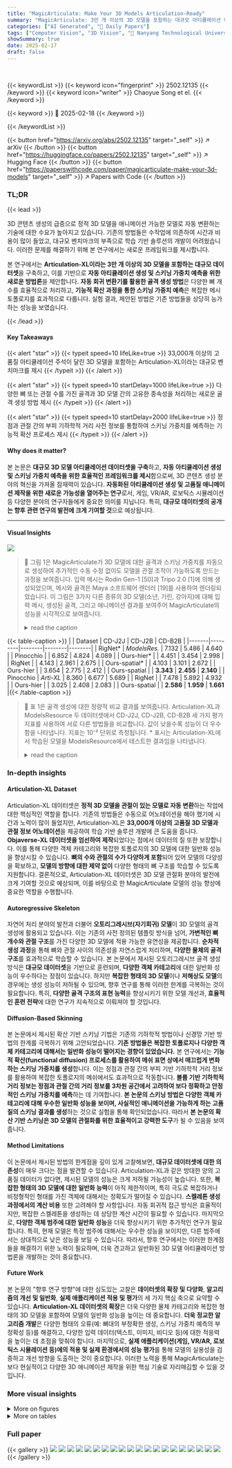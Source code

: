 ```yaml
---
title: "MagicArticulate: Make Your 3D Models Articulation-Ready"
summary: "MagicArticulate: 3만 개 이상의 3D 모델을 포함하는 대규모 아티큘레이션 데이터셋을 활용, 정적 3D 모델을 자동으로 애니메이션 가능한 모델로 변환하는 효율적인 프레임워크."
categories: ["AI Generated", "🤗 Daily Papers"]
tags: ["Computer Vision", "3D Vision", "🏢 Nanyang Technological University",]
showSummary: true
date: 2025-02-17
draft: false
---
```


<br>

{{< keywordList >}}
{{< keyword icon="fingerprint" >}} 2502.12135 {{< /keyword >}}
{{< keyword icon="writer" >}} Chaoyue Song et el. {{< /keyword >}}
 
{{< keyword >}} 🤗 2025-02-18 {{< /keyword >}}
 
{{< /keywordList >}}

{{< button href="https://arxiv.org/abs/2502.12135" target="_self" >}}
↗ arXiv
{{< /button >}}
{{< button href="https://huggingface.co/papers/2502.12135" target="_self" >}}
↗ Hugging Face
{{< /button >}}
{{< button href="https://paperswithcode.com/paper/magicarticulate-make-your-3d-models" target="_self" >}}
↗ Papers with Code
{{< /button >}}




### TL;DR


{{< lead >}}

3D 콘텐츠 생성의 급증으로 정적 3D 모델을 애니메이션 가능한 모델로 자동 변환하는 기술에 대한 수요가 높아지고 있습니다. 기존의 방법들은 수작업에 의존하여 시간과 비용이 많이 들었고, 대규모 벤치마크의 부족으로 학습 기반 솔루션의 개발이 어려웠습니다.  이러한 문제를 해결하기 위해 본 연구에서는 새로운 프레임워크를 제시합니다.

본 연구에서는 **Articulation-XL이라는 3만 개 이상의 3D 모델을 포함하는 대규모 데이터셋**을 구축하고, 이를 기반으로 **자동 아티큘레이션 생성 및 스키닝 가중치 예측을 위한 새로운 방법론**을 제안합니다.  **자동 회귀 변환기를 활용한 골격 생성 방법**은 다양한 뼈 개수를 효율적으로 처리하고, **기능적 확산 과정을 통한 스키닝 가중치 예측**은 복잡한 메시 토폴로지를 효과적으로 다룹니다. 실험 결과, 제안된 방법은 기존 방법들을 상당히 능가하는 성능을 보였습니다.

{{< /lead >}}


#### Key Takeaways

{{< alert "star" >}}
{{< typeit speed=10 lifeLike=true >}} 33,000개 이상의 고품질 아티큘레이션 주석이 달린 3D 모델을 포함하는 Articulation-XL이라는 대규모 벤치마크를 제시 {{< /typeit >}}
{{< /alert >}}

{{< alert "star" >}}
{{< typeit speed=10 startDelay=1000 lifeLike=true >}} 다양한 뼈 또는 관절 수를 가진 골격과 3D 모델 간의 고유한 종속성을 처리하는 새로운 골격 생성 방법 제시 {{< /typeit >}}
{{< /alert >}}

{{< alert "star" >}}
{{< typeit speed=10 startDelay=2000 lifeLike=true >}} 정점과 관절 간의 부피 기하학적 거리 사전 정보를 통합하여 스키닝 가중치를 예측하는 기능적 확산 프로세스 제시 {{< /typeit >}}
{{< /alert >}}

#### Why does it matter?
본 논문은 **대규모 3D 모델 아티큘레이션 데이터셋을 구축**하고, **자동 아티큘레이션 생성 및 스키닝 가중치 예측을 위한 효율적인 프레임워크를 제시**함으로써, 3D 콘텐츠 생성 분야의 혁신을 가져올 잠재력이 있습니다. **자동화된 아티큘레이션 생성 및 고품질 애니메이션 제작을 위한 새로운 가능성을 열어주는 연구**로서, 게임, VR/AR, 로보틱스 시뮬레이션 등 다양한 분야의 연구자들에게 중요한 의미를 지닙니다. 특히, **대규모 데이터셋의 공개는 향후 관련 연구의 발전에 크게 기여할 것**으로 예상됩니다.

------
#### Visual Insights



![](https://arxiv.org/html/2502.12135/x1.png)

> 🔼 그림 1은 MagicArticulate가 3D 모델에 대한 골격과 스키닝 가중치를 자동으로 생성하여 추가적인 수동 수정 없이도 모델을 관절 조작이 가능하도록 만드는 과정을 보여줍니다. 입력 메시는 Rodin Gen-1 [50]과 Tripo 2.0 [1]에 의해 생성되었으며, 메시와 골격은 Maya 소프트웨어 렌더러 [19]를 사용하여 렌더링되었습니다.  이 그림은 3가지 다른 종류의 3D 모델(소년, 기린, 강아지)에 대해 입력 메시, 생성된 골격, 그리고 애니메이션 결과를 보여주어 MagicArticulate의 성능을 시각적으로 보여줍니다.
> <details>
> <summary>read the caption</summary>
> Figure 1: Given a 3D model, MagicArticulate can automatically generate the skeleton and skinning weights, making the model articulation-ready without further manual refinement. The input meshes are generated by Rodin Gen-1 [50] and Tripo 2.0 [1]. The meshes and skeletons are rendered using Maya Software Renderer [19].
> </details>





{{< table-caption >}}
|       | Dataset | CD-J2J | CD-J2B | CD-B2B |
|-------|---------|--------|--------|--------|
| RigNet* | _ModelsRes._ | 7.132  | 5.486  | 4.640  |
| Pinocchio |         | 6.852  | 4.824  | 4.089  |
| Ours-hier* |         | 4.451  | 3.454  | 2.998  |
| RigNet   |         | 4.143  | 2.961  | 2.675  |
| Ours-spatial* |         | 4.103  | 3.101  | 2.672  |
| Ours-hier |         | 3.654  | 2.775  | 2.412  |
| Ours-spatial |         | **3.343** | **2.455** | **2.140** |
| Pinocchio | _Arti-XL_ | 8.360  | 6.677  | 5.689  |
| RigNet   |         | 7.478  | 5.892  | 4.932  |
| Ours-hier |         | 3.025  | 2.408  | 2.083  |
| Ours-spatial |         | **2.586** | **1.959** | **1.661** |{{< /table-caption >}}

> 🔼 표 1은 골격 생성에 대한 정량적 비교 결과를 보여줍니다. Articulation-XL과 ModelsResource 두 데이터셋에서 CD-J2J, CD-J2B, CD-B2B 세 가지 평가 지표를 사용하여 서로 다른 방법들을 비교합니다. 값이 낮을수록 성능이 더 우수함을 나타냅니다. 지표는 10⁻² 단위로 측정됩니다. * 표시는 Articulation-XL에서 학습된 모델을 ModelsResource에서 테스트한 결과임을 나타냅니다.
> <details>
> <summary>read the caption</summary>
> Table 1: Quantitative comparison on skeleton generation. We compare different methods using CD-J2J, CD-J2B, and CD-B2B as evaluation metrics on both Articulation-XL (Arti-XL) and ModelsResource (Modelres.). Lower values indicate better performance. The metrics are in units of 10−2superscript10210^{-2}10 start_POSTSUPERSCRIPT - 2 end_POSTSUPERSCRIPT. Here, * denotes models trained on Articulation-XL and tested on ModelsResource.
> </details>





### In-depth insights


#### Articulation-XL Dataset
Articulation-XL 데이터셋은 **정적 3D 모델을 관절이 있는 모델로 자동 변환**하는 작업에 대한 핵심적인 역할을 합니다.  기존의 방법들은 수동으로 어노테이션을 해야 했기에 시간과 노력이 많이 들었지만, Articulation-XL은 **33,000개 이상의 고품질 3D 모델과 관절 정보 어노테이션**을 제공하여 학습 기반 솔루션 개발에 큰 도움을 줍니다.  **Objaverse-XL 데이터셋을 엄선하여 제작**되었다는 점에서 데이터의 질 또한 보장합니다.  이를 통해 다양한 객체 카테고리와 복잡한 토폴로지의 3D 모델에 대한 일반화 성능을 향상시킬 수 있습니다.  **뼈의 수와 관절의 수가 다양하게 포함**되어 있어 모델의 다양성을 확보하고, **모델의 방향에 대한 제약 없이** 다양한 형태의 뼈 구조를 학습할 수 있도록 지원합니다.  결론적으로, Articulation-XL 데이터셋은 3D 모델 관절화 분야의 발전에 크게 기여할 것으로 예상되며, 이를 바탕으로 한 MagicArticulate 모델의 성능 향상에 중요한 역할을 수행합니다.

#### Autoregressive Skeleton
자연어 처리 분야의 발전과 더불어 **오토리그레시브(자기회귀) 모델**이 3D 모델의 골격 생성에 활용되고 있습니다. 이는 기존의 사전 정의된 템플릿 방식을 넘어, **가변적인 뼈 개수와 관절 구조**를 가진 다양한 3D 모델에 적용 가능한 유연성을 제공합니다.  **순차적 생성 과정**을 통해 뼈와 관절 사이의 의존성을 자연스럽게 처리하며, **다양한 물체의 골격 구조**를 효과적으로 학습할 수 있습니다.  본 논문에서 제시된 오토리그레시브 골격 생성 방식은 **대규모 데이터셋**을 기반으로 훈련되며, **다양한 객체 카테고리**에 대한 일반화 성능이 우수하다는 장점이 있습니다.  하지만 **복잡한 형태의 3D 모델**이나 **저해상도 모델**의 경우에는 생성 성능이 저하될 수 있으며, 향후 연구를 통해 이러한 한계를 극복하는 것이 필요합니다.  특히, **다양한 골격 구조의 표현 능력**을 향상시키기 위한 모델 개선과, **효율적인 훈련 전략**에 대한 연구가 지속적으로 이뤄져야 할 것입니다.

#### Diffusion-Based Skinning
본 논문에서 제시된 확산 기반 스키닝 기법은 기존의 기하학적 방법이나 신경망 기반 방법의 한계를 극복하기 위해 고안되었습니다. **기존 방법들은 복잡한 토폴로지나 다양한 객체 카테고리에 대해서는 일반화 성능이 떨어지는 경향이 있었습니다.**  본 연구에서는 **기능적 확산(functional diffusion) 프로세스를 활용하여 메쉬 표면 상에서 매끄럽게 변화하는 스키닝 가중치를 생성**합니다. 이는 정점과 관절 간의 부피 기반 기하학적 거리 정보를 활용하여 복잡한 토폴로지의 메쉬에서도 효과적으로 작동합니다. **볼륨 기반 기하학적 거리 정보는 정점과 관절 간의 거리 정보를 3차원 공간에서 고려하여 보다 정확하고 안정적인 스키닝 가중치를 예측**하는 데 기여합니다.  **본 논문의 스키닝 방법은 다양한 객체 카테고리에 대해 우수한 일반화 성능을 보이며, 사실적인 애니메이션을 가능하게 하는 고품질의 스키닝 결과를 생성**하는 것으로 실험을 통해 확인되었습니다.  따라서 **본 논문의 확산 기반 스키닝은 3D 모델의 관절화를 위한 효율적이고 강력한 도구**가 될 수 있음을 보여줍니다.

#### Method Limitations
이 논문에서 제시된 방법의 한계점을 깊이 있게 고찰해보면, **대규모 데이터셋에 대한 의존성**이 매우 크다는 점을 발견할 수 있습니다.  Articulation-XL과 같은 방대한 양의 고품질 데이터가 없다면, 제시된 모델의 성능은 크게 저하될 가능성이 높습니다. 또한, **복잡한 형태의 3D 모델에 대한 일반화 능력**이 아직 제한적이며, 특히 극도로 복잡하거나 비정형적인 형태를 가진 객체에 대해서는 정확도가 떨어질 수 있습니다.  **스켈레톤 생성 과정에서의 계산 비용** 또한 고려해야 할 사항입니다.  자동 회귀적 접근 방식은 효율적이지만, 복잡한 스켈레톤을 생성하는 데 상당한 계산 시간이 필요할 수 있습니다. 마지막으로, **다양한 객체 범주에 대한 일반화 성능**을 더욱 향상시키기 위한 추가적인 연구가 필요합니다. 특히, 현재 모델은 특정 범주에 대해서는 우수한 성능을 보이지만, 다른 범주에서는 상대적으로 낮은 성능을 보일 수 있습니다. 따라서, 향후 연구에서는 이러한 한계점들을 해결하기 위한 노력이 필요하며, 더욱 견고하고 일반화된 3D 모델 아티큘레이션 방법론을 개발하는 것이 중요합니다.

#### Future Work
본 논문의 "향후 연구 방향"에 대한 심도있는 고찰은 **데이터셋의 확장 및 다양화**, **알고리즘의 개선 및 일반화**, **실제 애플리케이션 적용 및 평가**의 세 가지 핵심 축으로 요약할 수 있습니다.  **Articulation-XL 데이터셋의 확장**은 더욱 다양한 물체 카테고리와 복잡한 형태의 3D 모델을 포함하여 모델의 일반화 성능을 높이는 데 중요합니다.  **더욱 정교한 알고리즘 개발**은 다양한 형태의 오류(예: 뼈대의 부정확한 생성, 스키닝 가중치 예측의 부정확성 등)를 해결하고, 다양한 입력 데이터(텍스트, 이미지, 비디오 등)에 대한 적응력을 높이는 데 초점을 맞춰야 합니다.  마지막으로, **실제 애플리케이션(게임, VR/AR, 로보틱스 시뮬레이션 등)에의 적용 및 실제 환경에서의 성능 평가**를 통해 모델의 실용성을 검증하고 개선 방향을 도출하는 것이 중요합니다. 이러한 노력을 통해 MagicArticulate는 보다 현실적이고 다양한 3D 애니메이션 제작을 위한 핵심 기술로 자리매김할 수 있을 것입니다.


### More visual insights

<details>
<summary>More on figures
</summary>


![](https://arxiv.org/html/2502.12135/x2.png)

> 🔼 이 그림은 논문의 Articulation-XL 데이터셋에 포함된 3D 모델들의 카테고리를 단어 구름(Word Cloud) 형태로 시각화한 것입니다. 단어의 크기는 해당 카테고리에 속한 모델의 개수에 비례하며,  데이터셋에서 각 카테고리가 얼마나 큰 비중을 차지하는지 보여줍니다.  자주 등장하는 카테고리는 데이터셋에서 많은 수의 모델을 차지하고 있음을 의미합니다. 예를 들어, 'character'나 'animal'과 같은 카테고리가 크게 나타난다는 것은 이러한 유형의 3D 모델이 데이터셋에서 상당히 많은 부분을 차지한다는 것을 의미합니다.
> <details>
> <summary>read the caption</summary>
> (a) Word cloud of Articulation-XL categories.
> </details>



![](https://arxiv.org/html/2502.12135/x3.png)

> 🔼 그림 (b)는 Articulation-XL 데이터셋에 포함된 3D 모델들의 카테고리 분포를 보여줍니다. 각 카테고리에 속한 모델의 개수를 시각적으로 나타내어, 데이터셋의 다양성과 균형을 파악하는 데 도움을 줍니다.  예를 들어, ‘character’ 와 ‘anthropomorphic’ 카테고리가 가장 많은 모델을 포함하고 있음을 알 수 있습니다.  이러한 정보는 모델의 성능 평가나 추가적인 데이터 수집 전략을 세우는 데 유용하게 활용될 수 있습니다.
> <details>
> <summary>read the caption</summary>
> (b) Breakdown of Articulation-XL categories.
> </details>



![](https://arxiv.org/html/2502.12135/x4.png)

> 🔼 이 그림은 논문의 Articulation-XL 데이터셋에 포함된 3D 모델들의 뼈 개수 분포를 보여줍니다. 가로축은 뼈의 개수를 나타내고, 세로축은 해당 뼈 개수를 가진 모델들의 개수를 나타냅니다. 이는 데이터셋에 다양한 복잡도의 3D 모델들이 포함되어 있음을 시각적으로 보여줍니다.
> <details>
> <summary>read the caption</summary>
> (c) Bone number distributions of Articulation-XL.
> </details>



![](https://arxiv.org/html/2502.12135/x5.png)

> 🔼 그림 2는 Articulation-XL 데이터셋의 통계를 보여줍니다. (a)는 데이터셋에 포함된 다양한 객체 범주의 단어 구름을, (b)는 각 범주의 비율을 나타내는 파이 차트를, (c)는 데이터셋 내 객체들의 뼈 개수 분포를 히스토그램으로 보여줍니다. 이를 통해 Articulation-XL 데이터셋의 다양성과 규모를 한눈에 파악할 수 있습니다.
> <details>
> <summary>read the caption</summary>
> Figure 2: Articulation-XL statistics.
> </details>



![](https://arxiv.org/html/2502.12135/x6.png)

> 🔼 이 그림은 논문의 Articulation-XL 데이터셋에서 발췌한 몇 가지 3D 모델과, 데이터셋에서 제외된 부적절한 골격 정보를 가진 모델들을 보여줍니다. Articulation-XL 데이터셋은 정확하고 양질의 골격 주석이 달린 3D 모델들을 포함하도록 구성되었으며, 이 그림은 데이터셋의 품질 관리 기준을 보여주는 좋은 예시입니다. 왼쪽은 Articulation-XL에 포함된 양질의 골격 애니메이션이 가능한 3D 모델들이고, 오른쪽은 골격 정보가 부정확하거나 부적절하여 제외된 모델들입니다. 이를 통해 사용자는 데이터셋의 엄격한 품질 관리 기준과, 양질의 3D 모델과 그렇지 않은 모델들의 차이를 명확히 이해할 수 있습니다.
> <details>
> <summary>read the caption</summary>
> Figure 3: Some examples from Articulation-XL alongside examples of poorly defined skeletons that were curated out.
> </details>



![](https://arxiv.org/html/2502.12135/x7.png)

> 🔼 그림 4는 제안된 방법의 개요를 보여줍니다. 입력 메시로부터 표면에서 포인트 클라우드를 샘플링하여 고정 길이의 형태 토큰으로 인코딩한 후, 이를 스켈레톤 토큰의 시작 부분에 추가하여 입력 형태에 조건화된 자기 회귀적 스켈레톤 생성을 달성합니다. 입력 메시는 Rodin Gen-1 [50]에 의해 생성됩니다.
> <details>
> <summary>read the caption</summary>
> Figure 4: Overview of our method for auto-regressive skeleton generation. Given an input mesh, we begin by sampling point clouds from its surface. These sampled points are then encoded into fixed-length shape tokens, which are appended to the start of skeleton tokens to achieve auto-regressive skeleton generation conditioned on input shapes. The input mesh is generated by Rodin Gen-1 [50].
> </details>



![](https://arxiv.org/html/2502.12135/x8.png)

> 🔼 그림 5는 뼈대 생성을 위한 두 가지 순서 지정 방법, 즉 공간적 순서 지정과 계층적 순서 지정을 비교합니다. 공간적 순서 지정은 뼈의 공간적 위치에 따라 뼈를 정렬하는 반면, 계층적 순서 지정은 뼈의 계층적 구조를 고려하여 정렬합니다. 그림에서는 각 뼈에 고유한 번호를 매겨 두 가지 방법의 차이를 보여줍니다. 숫자는 뼈의 순서를 나타냅니다. 이 그림은 MagicArticulate의 자동 회귀 뼈대 생성 프레임워크의 핵심 구성 요소를 설명합니다.
> <details>
> <summary>read the caption</summary>
> Figure 5: Spatial sequence ordering versus hierarchical sequence ordering. The numbers indicate the bone ordering indices.
> </details>



![](https://arxiv.org/html/2502.12135/x9.png)

> 🔼 그림 6은 ModelsResource 데이터셋(왼쪽)과 Articulation-XL 데이터셋(오른쪽)에서 생성된 골격의 비교 결과를 보여줍니다.  본 논문에서 제안하는 방법으로 생성된 골격(Ours)은 아티스트가 직접 제작한 참조 골격과 매우 유사하지만, RigNet과 Pinocchio 방법은 다양한 물체 범주에 대한 골격 생성에서 어려움을 겪는다는 것을 보여줍니다. 특히, 비인간형 물체의 경우 Pinocchio는 참조 골격과의 차이가 매우 크고, RigNet 또한 복잡한 토폴로지를 가진 물체에 대해서는 성능이 저하되는 것을 알 수 있습니다.  본 논문의 방법은 다양한 물체 범주에 걸쳐 고품질의 골격을 생성하는 우수한 성능을 보여줍니다.
> <details>
> <summary>read the caption</summary>
> Figure 6: Comparison of skeleton creation results on ModelsResource (left) and Articulation-XL (right). Our generated skeletons more closely resemble the artist-created references, while RigNet and Pinocchio struggle to handle various object categories.
> </details>



![](https://arxiv.org/html/2502.12135/x10.png)

> 🔼 그림 7은 Tripo 2.0 [1]에서 생성된 3D 모델에 대한 골격 생성 결과를 보여줍니다. 제시된 결과는 다양한 객체 범주에 걸쳐 MagicArticulate 방법이 RigNet [43] 및 Pinocchio [3] 방법보다 더 나은 일반화 성능을 보임을 시사합니다.  MagicArticulate는 다양한 형태의 물체에 대해서도 정확한 골격을 생성하는 능력을 보여주는 반면, RigNet과 Pinocchio는 특정 유형의 물체에 대해서만 만족스러운 결과를 제공하는 데 그쳤습니다.
> <details>
> <summary>read the caption</summary>
> Figure 7: Skeleton creation results on 3D generated meshes. Our method has a better generalization performance than both RigNet [43] and Pinocchio [3] across difference object categories. The 3D models are generated by Tripo 2.0 [1].
> </details>



![](https://arxiv.org/html/2502.12135/x11.png)

> 🔼 그림 8은 ModelsResource(위쪽) 및 Articulation-XL(아래쪽) 데이터셋에서 기존 방법들과 비교하여 스키닝 가중치 예측 결과를 보여줍니다. 시각화는 예측된 스키닝 가중치와 L1 오차 맵을 포함합니다. 자세한 내용은 보충 자료를 참조하십시오.
> <details>
> <summary>read the caption</summary>
> Figure 8: Comparisons with previous methods for skinning weight prediction on ModelsResource (top) and Articulation-XL (bottom). We visualize skinning weights and L1 error maps. For more results, please refer to the supplementary materials.
> </details>



![](https://arxiv.org/html/2502.12135/x12.png)

> 🔼 그림 S9는 스키닝 가중치 예측을 위한 함수 확산 아키텍처의 개요를 보여줍니다.  [52]에서 얻은 스켈레톤 및 형태 특징을 조건으로 하여 노이즈가 있는 스키닝 가중치 함수 집합 {(x, ft(x))∣x∈P}이 주어지면, 스키닝 가중치 함수를 디노이징하여 목표 가중치를 근사합니다.  이 그림은 함수 확산 모델이 어떻게 노이즈가 있는 스키닝 가중치 함수에 디노이징 과정을 적용하여 원래의 스키닝 가중치를 복원하는지 시각적으로 보여줍니다.  크로스 어텐션과 셀프 어텐션 메커니즘을 통해 스켈레톤 및 형태 정보를 활용하여 정확도를 높입니다.
> <details>
> <summary>read the caption</summary>
> Figure S9: Overview of the function diffusion architecture for skinning weight prediction. Given a set of noised skinning weight functions {(x,ft⁢(x))∣x∈𝒫}conditional-set𝑥subscript𝑓𝑡𝑥𝑥𝒫\{(x,f_{t}(x))\mid x\in\mathcal{P}\}{ ( italic_x , italic_f start_POSTSUBSCRIPT italic_t end_POSTSUBSCRIPT ( italic_x ) ) ∣ italic_x ∈ caligraphic_P }, conditioned on skeleton and shape features from [52], we denoise the skinning weight functions to approximate the target weights.
> </details>



![](https://arxiv.org/html/2502.12135/x13.png)

> 🔼 그림 S10은 스키닝 가중치 함수에 노이즈를 추가하는 과정을 보여줍니다. 원래 스키닝 가중치 함수 f₀(x)에 노이즈 함수 g(x)를 더하여 노이즈가 추가된 함수 fₜ(x)를 얻습니다. 이 그림은 기능 확산 프로세스에서 노이즈 추가 단계를 시각적으로 설명합니다.
> <details>
> <summary>read the caption</summary>
> Figure S10: Process of adding noise to the skinning weight function. Given x∈𝒫𝑥𝒫x\in\mathcal{P}italic_x ∈ caligraphic_P and the original skinning weight function f0⁢(x)subscript𝑓0𝑥f_{0}(x)italic_f start_POSTSUBSCRIPT 0 end_POSTSUBSCRIPT ( italic_x ), we add the noise function g⁢(x)𝑔𝑥g(x)italic_g ( italic_x ) to obtain the noised function ft⁢(x)subscript𝑓𝑡𝑥f_{t}(x)italic_f start_POSTSUBSCRIPT italic_t end_POSTSUBSCRIPT ( italic_x ).
> </details>



![](https://arxiv.org/html/2502.12135/x14.png)

> 🔼 그림 S11은 제시된 논문에서 세 가지 서로 다른 유형의 데이터(3D 생성, 3D 스캔, 3D 재구성)로부터 얻은 입력 메시에 대한 세 가지 골격 생성 방법(논문의 방법, RigNet, Pinocchio)의 비교 결과를 보여줍니다. 이 그림은 논문에서 제안된 방법이 다양한 유형의 데이터에 대해서도 강건한 성능을 보임을 시각적으로 보여줍니다.
> <details>
> <summary>read the caption</summary>
> Figure S11: Comparison of skeleton generation methods on out-of-domain data. The input meshes are from 3D generation, 3D scan, and 3D reconstruction.
> </details>



![](https://arxiv.org/html/2502.12135/x15.png)

> 🔼 그림 S12는 ModelsResource 데이터셋(왼쪽)과 Articulation-XL 데이터셋(오른쪽)에서 세 가지 골격 생성 방법(저희 방법, RigNet, Pinocchio)의 결과를 비교한 것입니다.  저희 방법은 아티스트가 직접 제작한 참조 골격과 매우 유사한 결과를 보여주는 반면, RigNet과 Pinocchio는 다양한 물체 범주에 대한 처리에 어려움을 겪는 것을 보여줍니다.  다양한 형태의 물체에 대해 저희 방법의 우수성을 시각적으로 보여줍니다.
> <details>
> <summary>read the caption</summary>
> Figure S12: Comparison of skeleton generation methods on ModelsResource (left) and Articulation-XL (right). Our results more closely resemble the artist-created references, while RigNet and Pinocchio struggle to handle various object categories.
> </details>



![](https://arxiv.org/html/2502.12135/x16.png)

> 🔼 그림 S13은 다양한 방향으로 배치된 3D 모델에 대한 골격 생성 결과를 보여줍니다. 생성된 골격에 사소한 차이가 있을 수 있지만 모든 결과는 해부학적으로 타당하며 리깅에 적합합니다. 즉, 여러 각도에서 봤을 때도 골격의 기본적인 구조와 관절의 위치가 실제 모델과 일관되게 유지됨을 보여줍니다. 이는 제안된 방법이 다양한 모델 방향에 대해 강건하고 안정적인 결과를 생성함을 시사합니다.
> <details>
> <summary>read the caption</summary>
> Figure S13: Skeleton results on 3D models with different orientations. Although minor differences may appear in the generated skeletons, all results maintain anatomically valid and suitable for rigging purposes.
> </details>



![](https://arxiv.org/html/2502.12135/x17.png)

> 🔼 이 그림은 ModelsResource 데이터셋(위쪽 세 줄)과 Articulation-XL 데이터셋(아래쪽 세 줄)에서 세 가지 스키닝 가중치 예측 방법의 결과를 보여줍니다. 각 행은 하나의 3D 모델을 나타내며,  왼쪽에서부터 '아티스트가 직접 만든 스키닝 가중치', '본 논문에서 제시된 방법', 'RigNet', 'GVB'의 결과를 보여줍니다. 각 방법의 스키닝 가중치 시각화와 L1 오차 지도가 함께 표시되어 있어, 예측된 스키닝 가중치의 정확도를 시각적으로 비교할 수 있습니다.  L1 오차 지도는 예측된 가중치와 실제 가중치 간의 차이를 보여주는 색상 지도입니다. 밝은 색상은 큰 오차를, 어두운 색상은 작은 오차를 나타냅니다.
> <details>
> <summary>read the caption</summary>
> Figure S14: Comparison of skinning weight prediction methods on ModelsResource (first three rows) and Articulation-XL (last three rows). We visualize the predicted skinning weights alongside their corresponding L1 error maps.
> </details>



![](https://arxiv.org/html/2502.12135/x18.png)

> 🔼 그림 S15는 VLM(Vision-Language Model)을 이용한 데이터 필터링 과정에 대한 설명입니다.  자세히는, VLM에게 3D 모델과 해당 모델의 골격을 네 방향에서 렌더링한 이미지를 보여주고, 골격의 품질(메쉬 경계를 벗어난 뼈나 관절의 유무, 해부학적 정확성, 자연스러운 자세 등)을 평가하도록 지시하는 입력 지침을 보여줍니다.  이 지침을 통해 VLM은 골격의 품질을 평가하고, 낮은 품질의 골격을 가진 3D 모델을 제거하는 데 사용됩니다.
> <details>
> <summary>read the caption</summary>
> Figure S15: Input instructions to VLM for data filtering.
> </details>



![](https://arxiv.org/html/2502.12135/x19.png)

> 🔼 이 그림은 논문의 5.4절(Ablation studies)에 속하며, VLM(Vision-Language Model)을 사용하여 3D 오브젝트의 카테고리를 라벨링하기 위한 입력 지침을 보여줍니다.  그림에는 3D 오브젝트의 다양한 측면을 보여주는 8개의 이미지(RGB 이미지 4개와 노말맵 4개)가 2x4 형식으로 배치되어 있으며, VLM이 이 이미지들을 분석하여 오브젝트의 카테고리를 정확하게 분류할 수 있도록 자세한 카테고리 설명과 분류 기준이 제시되어 있습니다.  즉, VLM이 3D 오브젝트 이미지를 보고 어떤 종류인지(캐릭터, 동물, 가구 등) 판단할 수 있도록 주는 설명서 역할을 하는 그림입니다.
> <details>
> <summary>read the caption</summary>
> Figure S16: Input instructions to VLM for category labeling.
> </details>



![](https://arxiv.org/html/2502.12135/x20.png)

> 🔼 그림 S17은 논문의 데이터 필터링 단계에서 사용된 VLM(Vision-Language Model)에 입력으로 사용된 렌더링된 이미지들의 예시를 보여줍니다. 각 이미지는 3D 모델과 해당 모델의 골격을 네 가지 다른 각도에서 렌더링한 결과물을 담고 있으며, VLM은 이러한 이미지들을 바탕으로 골격의 정확성과 품질을 평가합니다.  이를 통해 품질이 낮거나 부정확한 골격을 가진 3D 모델들을 데이터셋에서 제거하여, 후속 학습 과정의 정확성을 높이고자 하는 목적을 가지고 있습니다.
> <details>
> <summary>read the caption</summary>
> Figure S17: Input rendered examples to VLM for data filtering.
> </details>



![](https://arxiv.org/html/2502.12135/x21.png)

> 🔼 그림 S18은 논문의 섹션 9.3 (카테고리 주석)에서 설명하는 바와 같이, VLM(Vision-Language Model)을 이용한 카테고리 라벨링을 위해 사용된 입력 렌더링 예시들을 보여줍니다.  각 이미지는 3D 객체의 네 가지 다른 각도에서 렌더링된 RGB 이미지와 노말 맵을 포함합니다. 이 이미지들은 VLM이 3D 객체의 카테고리를 정확하게 분류하는데 사용되었습니다.
> <details>
> <summary>read the caption</summary>
> Figure S18: Input rendered examples to VLM for category labeling.
> </details>



</details>




<details>
<summary>More on tables
</summary>


{{< table-caption >}}
| Dataset | Precision | Recall | avg L1 |
|---|---|---|---|
| _ModelsResource_ |  |  |  |
| GVB | 69.3% | 79.2% | 0.687 |
| RigNet | 77.1% | **83.5%** | 0.464 |
| Ours | **82.1%** | 81.6% | **0.398** |
| _Articulation-XL_ |  |  |  |
| GVB | 75.7% | 68.3% | 0.724 |
| RigNet | 72.4% | 71.1% | 0.698 |
| Ours | **80.7%** | **77.2%** | **0.337** |{{< /table-caption >}}
> 🔼 표 2는 세 가지 방법(GVB, RigNet, 제안된 방법)을 사용하여 스키닝 가중치 예측 성능을 정량적으로 비교한 결과를 보여줍니다.  Precision과 Recall은 높을수록 성능이 좋음을, 평균 L1-norm 오차는 낮을수록 성능이 좋음을 나타냅니다.  이 표는 제안된 방법이 다른 두 방법보다 더 우수한 성능을 보임을 보여주는 정량적 지표를 제공합니다.
> <details>
> <summary>read the caption</summary>
> Table 2: Quantitative comparison on skinning weight prediction. We compare our method with GVB and RigNet. For Precision and Recall, larger values indicate better performance. For average L1-norm error, smaller values are preferred.
> </details>

{{< table-caption >}}
|             | CD-J2J | CD-J2B | CD-B2B |
|-------------|--------|--------|--------|
| w/o data filtering | 2.982  | 2.327  | 2.015  |
| 4,096 points | 2.635  | 2.024  | 1.727  |
| 12,288 points| 2.685  | 2.048  | 1.760  |
| Ours (8,192) | **2.586** | **1.959** | **1.661** |{{< /table-caption >}}
> 🔼 본 표는 뼈대 생성에 대한 추가 실험 결과를 보여줍니다.  자세히는 데이터 필터링 유무, 샘플링된 메시 포인트의 개수 변화에 따른 뼈대 생성 성능 변화를 보여줍니다. 세 가지 지표(CD-J2J, CD-J2B, CD-B2B)를 사용하여 정량적으로 평가합니다.  낮은 값은 더 나은 성능을 나타냅니다.
> <details>
> <summary>read the caption</summary>
> Table 3: Ablation studies for skeleton generation.
> </details>

{{< table-caption >}}
|                     | Precision | Recall | avg L1 |
| :------------------ | :-------- | :------ | :----- |
| w/o geodesic dist. | 81.5%     | 77.7%   | 0.444  |
| w/o weights norm   | 82.0%     | 77.9%   | 0.436  |
| w/o shape features | 81.4%     | 81.3%   | 0.412  |
| Ours                | **82.1%** | **81.6%** | **0.398** |{{< /table-caption >}}
> 🔼 표 4는 스키닝 가중치 예측에 대한 ablation 연구 결과를 보여줍니다.  각 열은 geodesic distance prior 사용 유무, 가중치 정규화 적용 유무, shape feature 사용 유무에 따른 precision, recall 및 평균 L1 오차를 나타냅니다. 이를 통해 각 요소가 skinning 가중치 예측 성능에 미치는 영향을 정량적으로 분석합니다.
> <details>
> <summary>read the caption</summary>
> Table 4: Ablation studies on skinning weight prediction.
> </details>

{{< table-caption >}}
| Dataset | Precision | Recall | avg L1 | avg Dist. |
|---|---|---|---|---|
| _ModelsResource_ |  |  |  |  |
| GVB | 69.3% | 79.2% | 0.687 | 0.0067 |
| RigNet | 77.1% | **83.5%** | 0.464 | 0.0054 |
| Ours | **82.1%** | 81.6% | **0.398** | **0.0039** |
| _Articulation-XL_ |  |  |  |  |
| GVB | 75.7% | 68.3% | 0.724 | 0.0095 |
| RigNet | 72.4% | 71.1% | 0.698 | 0.0091 |
| Ours | **80.7%** | **77.2%** | **0.337** | **0.0050** |{{< /table-caption >}}
> 🔼 표 S5는 세 가지 방법(제안된 방법, GVB, RigNet)의 스키닝 가중치 예측 성능을 정량적으로 비교한 표입니다.  Precision과 Recall은 높을수록 성능이 좋음을 나타내고, 평균 L1-norm 오차와 평균 거리 오차는 낮을수록 성능이 좋음을 나타냅니다.  본 표는 제안된 방법이 기존 방법들보다 우수한 성능을 보임을 보여줍니다.
> <details>
> <summary>read the caption</summary>
> Table S5: Quantitative comparison on skinning weight prediction. We compare our method with GVB and RigNet. For Precision and Recall, larger values indicate better performance. For average L1-norm error and average distance error, smaller values are preferred.
> </details>

{{< table-caption >}}
|---|---|---|---|---| 
| | Precision | Recall | avg L1 | avg Dist. | 
|---|---|---|---|---| 
| w/o geodesic dist. | 81.5% | 77.7% | 0.444 | 0.0046 | 
| w/o weights norm | 82.0% | 77.9% | 0.436 | 0.0045 | 
| w/o shape features | 81.4% | 81.3% | 0.412 | 0.0042 | 
| Ours | **82.1%** | **81.6%** | **0.398** | **0.0039** | {{< /table-caption >}}
> 🔼 표 S6는 ModelsResource 데이터셋에서 스키닝 가중치 예측에 대한 ablation study 결과를 보여줍니다.  각 열은 스키닝 가중치 예측 성능 평가 지표 (정밀도, 재현율, 평균 L1 오차, 평균 거리 오차)를 나타내며, 각 행은 특정 구성요소를 제거했을 때의 성능 변화를 보여줍니다. 예를 들어, 'w/o geodesic dist.' 행은 거리 기반 정보를 제거했을 때의 결과를, 'w/o weights norm.' 행은 가중치 정규화를 제거했을 때의 결과를, 'w/o shape features' 행은 형태 특징을 제거했을 때의 결과를 나타냅니다. 마지막 행인 'Ours'는 모든 구성 요소를 포함한 모델의 결과를 보여줍니다. 이 표를 통해 각 구성 요소가 모델 성능에 미치는 영향을 정량적으로 분석하고, 제안된 방법의 효율성과 견고성을 평가할 수 있습니다.
> <details>
> <summary>read the caption</summary>
> Table S6: Ablation studies on ModelsResource for skinning weight prediction.
> </details>

{{< table-caption >}}
| Category | # Objects | Category | # Objects | Category | # Objects |
|---|---|---|---|---|---| 
| character | 16020 | miscellaneous | 584 | architecture | 132 |
| anthropomorphic | 13393 | scanned data | 546 | planet | 49 |
| animal | 4760 | plant | 382 | paper | 46 |
| mythical creature | 4734 | accessories | 293 | musical instrument | 25 |
| toy | 1360 | vehicle | 283 | sporting goods | 21 |
| weapon | 1257 | sculpture | 276 | armor | 13 |
| anatomy | 1227 | household items | 274 | robot | 4 |
| clothing | 595 | food | 206 |  |  |{{< /table-caption >}}
> 🔼 Articulation-XL 데이터셋에 포함된 각 카테고리별 개체 수를 보여주는 표입니다.  각 카테고리(예: 캐릭터, 동물, 가구 등)에 속한 3D 모델의 개수를 정확하게 나타내어 데이터셋의 구성과 규모를 파악하는 데 도움을 줍니다.  이는 데이터셋의 다양성과 균형을 평가하는 데 중요한 정보를 제공합니다.
> <details>
> <summary>read the caption</summary>
> Table S7: Object counts for each category in the Articulation-XL dataset.
> </details>

</details>




### Full paper

{{< gallery >}}
<img src="paper_images/1.png" class="grid-w50 md:grid-w33 xl:grid-w25" />
<img src="paper_images/2.png" class="grid-w50 md:grid-w33 xl:grid-w25" />
<img src="paper_images/3.png" class="grid-w50 md:grid-w33 xl:grid-w25" />
<img src="paper_images/4.png" class="grid-w50 md:grid-w33 xl:grid-w25" />
<img src="paper_images/5.png" class="grid-w50 md:grid-w33 xl:grid-w25" />
<img src="paper_images/6.png" class="grid-w50 md:grid-w33 xl:grid-w25" />
<img src="paper_images/7.png" class="grid-w50 md:grid-w33 xl:grid-w25" />
<img src="paper_images/8.png" class="grid-w50 md:grid-w33 xl:grid-w25" />
<img src="paper_images/9.png" class="grid-w50 md:grid-w33 xl:grid-w25" />
<img src="paper_images/10.png" class="grid-w50 md:grid-w33 xl:grid-w25" />
<img src="paper_images/11.png" class="grid-w50 md:grid-w33 xl:grid-w25" />
<img src="paper_images/12.png" class="grid-w50 md:grid-w33 xl:grid-w25" />
<img src="paper_images/13.png" class="grid-w50 md:grid-w33 xl:grid-w25" />
<img src="paper_images/14.png" class="grid-w50 md:grid-w33 xl:grid-w25" />
<img src="paper_images/15.png" class="grid-w50 md:grid-w33 xl:grid-w25" />
<img src="paper_images/16.png" class="grid-w50 md:grid-w33 xl:grid-w25" />
<img src="paper_images/17.png" class="grid-w50 md:grid-w33 xl:grid-w25" />
<img src="paper_images/18.png" class="grid-w50 md:grid-w33 xl:grid-w25" />
<img src="paper_images/19.png" class="grid-w50 md:grid-w33 xl:grid-w25" />
<img src="paper_images/20.png" class="grid-w50 md:grid-w33 xl:grid-w25" />
{{< /gallery >}}